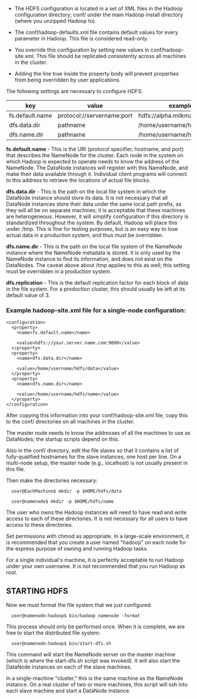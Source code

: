 * The HDFS configuration is located in a set of XML files in the Hadoop configuration directory;
conf/ under the main Hadoop install directory (where you unzipped Hadoop to).

* The conf/hadoop-defaults.xml file contains default values for every parameter in Hadoop.
This file is considered read-only.

* You override this configuration by setting new values in conf/hadoop-site.xml.
This file should be replicated consistently across all machines in the cluster.

* Adding the line <final>true</final> inside the property body will prevent properties from being overridden by user applications.

The following settings are necessary to configure HDFS:

| key  | value | example |
| ------------- | ------------- | ------------- |
| fs.default.name | protocol://servername:port  | hdfs://alpha.milkman.org:9000 |
| dfs.data.dir  | pathname | /home/username/hdfs/data |
| dfs.name.dir | pathname | /home/username/hdfs/name |


**fs.default.name** - This is the URI (protocol specifier, hostname, and port) that describes the NameNode for the cluster. Each node in the system on which Hadoop is expected to operate needs to know the address of the NameNode. The DataNode instances will register with this NameNode, and make their data available through it. Individual client programs will connect to this address to retrieve the locations of actual file blocks.


**dfs.data.dir** - This is the path on the local file system in which the DataNode instance should store its data. It is not necessary that all DataNode instances store their data under the same local path prefix, as they will all be on separate machines; it is acceptable that these machines are heterogeneous. However, it will simplify configuration if this directory is standardized throughout the system. By default, Hadoop will place this under /tmp. This is fine for testing purposes, but is an easy way to lose actual data in a production system, and thus must be overridden.


**dfs.name.dir** - This is the path on the local file system of the NameNode instance where the NameNode metadata is stored. It is only used by the NameNode instance to find its information, and does not exist on the DataNodes. The caveat above about /tmp applies to this as well; this setting must be overridden in a production system.

**dfs.replication** - This is the default replication factor for each block of data in the file system. For a production cluster, this should usually be left at its default value of 3.


### Example hadoop-site.xml file for a single-node configuration:
```
<configuration>
  <property>
    <name>fs.default.name</name>

    <value>hdfs://your.server.name.com:9000</value>
  </property>
  <property>
    <name>dfs.data.dir</name>

    <value>/home/username/hdfs/data</value>
  </property>
  <property>
    <name>dfs.name.dir</name>

    <value>/home/username/hdfs/name</value>
  </property>
</configuration>
```

After copying this information into your conf/hadoop-site.xml file, copy this to the conf/ directories on all machines in the cluster.

The master node needs to know the addresses of all the machines to use as DataNodes; the startup scripts depend on this.

Also in the conf/ directory, edit the file slaves so that it contains a list of fully-qualified hostnames for the slave instances, one host per line. On a multi-node setup, the master node (e.g., localhost) is not usually present in this file.

Then make the directories necessary:
```
  user@EachMachine$ mkdir -p $HOME/hdfs/data

  user@namenode$ mkdir -p $HOME/hdfs/name
```

The user who owns the Hadoop instances will need to have read and write access to each of these directories. It is not necessary for all users to have access to these directories.

Set permissions with chmod as appropriate. In a large-scale environment, it is recommended that you create a user named "hadoop" on each node for the express purpose of owning and running Hadoop tasks.

For a single individual's machine, it is perfectly acceptable to run Hadoop under your own username. It is not recommended that you run Hadoop as root.

## STARTING HDFS
Now we must format the file system that we just configured:
```
  user@namenode:hadoop$ bin/hadoop namenode -format
```
This process should only be performed once. When it is complete, we are free to start the distributed file system:
```
  user@namenode:hadoop$ bin/start-dfs.sh
```

This command will start the NameNode server on the master machine (which is where the start-dfs.sh script was invoked).
It will also start the DataNode instances on each of the slave machines.

In a single-machine "cluster," this is the same machine as the NameNode instance. On a real cluster of two or more machines, this script will ssh into each slave machine and start a DataNode instance.

